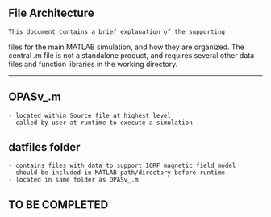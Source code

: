 ## File Architecture

	This document contains a brief explanation of the supporting
files for the main MATLAB simulation, and how they are organized.
The central .m file is not a standalone product, and requires several
other data files and function libraries in the working directory.

-------------------------------------------------------------------------------

## OPASv_.m
	- located within Source file at highest level
	- called by user at runtime to execute a simulation
	
## datfiles folder
	- contains files with data to support IGRF magnetic field model
	- should be included in MATLAB path/directory before runtime
	- located in same folder as OPASv_.m

## TO BE COMPLETED
